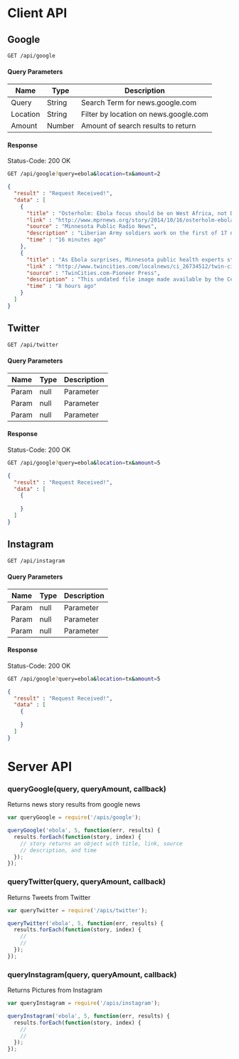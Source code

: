 # Client API 

## Google

```sh
GET /api/google
```

#### Query Parameters

| Name     | Type   | Description                           |
|----------|--------|---------------------------------------|
| Query    | String | Search Term for news.google.com       |
| Location | String | Filter by location on news.google.com |
| Amount   | Number | Amount of search results to return    |

#### Response

Status-Code: 200 OK

```sh
GET /api/google?query=ebola&location=tx&amount=2
```

```json
{
  "result" : "Request Received!",
  "data" : [
    {
      "title" : "Osterholm: Ebola focus should be on West Africa, not Dallas",
      "link" : "http://www.mprnews.org/story/2014/10/16/osterholm-ebola",
      "source" : "Minnesota Public Radio News‎",
      "description" : "Liberian Army soldiers work on the first of 17 new Ebola treatment center on Wednesday in Tubmanburg, Liberia. John Moore / Getty Images ...",
      "time" : "16 minutes ago"
    },
    { 
      "title" : "As Ebola surprises, Minnesota public health experts step up ...",
      "link" : "http://www.twincities.com/localnews/ci_26734512/twin-cities-public-health-professionals-prep-ebola",
      "source" : "TwinCities.com-Pioneer Press‎",
      "description" : "This undated file image made available by the Centers for Disease Control (CDC) shows the Ebola virus. (AP Photo/Centers for Disease ...",
      "time" : "8 hours ago"
    }
  ]
}
```

## Twitter

```sh
GET /api/twitter
```

#### Query Parameters

| Name  | Type | Description |
|-------|------|-------------|
| Param | null | Parameter   |
| Param | null | Parameter   |
| Param | null | Parameter   |

#### Response

Status-Code: 200 OK

```sh
GET /api/google?query=ebola&location=tx&amount=5
```

```json
{
  "result" : "Request Received!",
  "data" : [
    {
      
    }
  ]
}
```

## Instagram

```sh
GET /api/instagram
```

#### Query Parameters

| Name  | Type | Description |
|-------|------|-------------|
| Param | null | Parameter   |
| Param | null | Parameter   |
| Param | null | Parameter   |

#### Response

Status-Code: 200 OK

```sh
GET /api/google?query=ebola&location=tx&amount=5
```

```json
{
  "result" : "Request Received!",
  "data" : [
    {
    
    }
  ]
}
```

# Server API

### queryGoogle(query, queryAmount, callback)

Returns news story results from google news
```js
var queryGoogle = require('/apis/google');

queryGoogle('ebola', 5, function(err, results) {
  results.forEach(function(story, index) {
    // story returns an object with title, link, source
    // description, and time 
  });
});
```

### queryTwitter(query, queryAmount, callback)

Returns Tweets from Twitter

```js
var queryTwitter = require('/apis/twitter');

queryTwitter('ebola', 5, function(err, results) {
  results.forEach(function(story, index) {
    // 
    //
  });
});
```

### queryInstagram(query, queryAmount, callback)

Returns Pictures from Instagram

```js
var queryInstagram = require('/apis/instagram');

queryInstagram('ebola', 5, function(err, results) {
  results.forEach(function(story, index) {
    //
    //
  });
});
```
